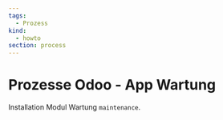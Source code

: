 ```yaml
---
tags:
  - Prozess
kind:
  - howto
section: process
---
```

# Prozesse Odoo - App Wartung
Installation Modul Wartung `maintenance`.
